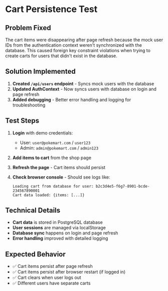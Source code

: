 # Cart Persistence Test

## Problem Fixed
The cart items were disappearing after page refresh because the mock user IDs from the authentication context weren't synchronized with the database. This caused foreign key constraint violations when trying to create carts for users that didn't exist in the database.

## Solution Implemented
1. **Created `/api/users` endpoint** - Syncs mock users with the database
2. **Updated AuthContext** - Now syncs users with database on login and page refresh
3. **Added debugging** - Better error handling and logging for troubleshooting

## Test Steps
1. **Login** with demo credentials:
   - User: `user@pokemart.com` / `user123`
   - Admin: `admin@pokemart.com` / `admin123`

2. **Add items to cart** from the shop page

3. **Refresh the page** - Cart items should persist

4. **Check browser console** - Should see logs like:
   ```
   Loading cart from database for user: b2c3d4e5-f6g7-8901-bcde-234567890001
   Cart data loaded: {items: [...]}
   ```

## Technical Details
- **Cart data** is stored in PostgreSQL database
- **User sessions** are managed via localStorage
- **Database sync** happens on login and page refresh
- **Error handling** improved with detailed logging

## Expected Behavior
- ✅ Cart items persist after page refresh
- ✅ Cart items persist after browser restart (if logged in)
- ✅ Cart clears when user logs out
- ✅ Different users have separate carts
